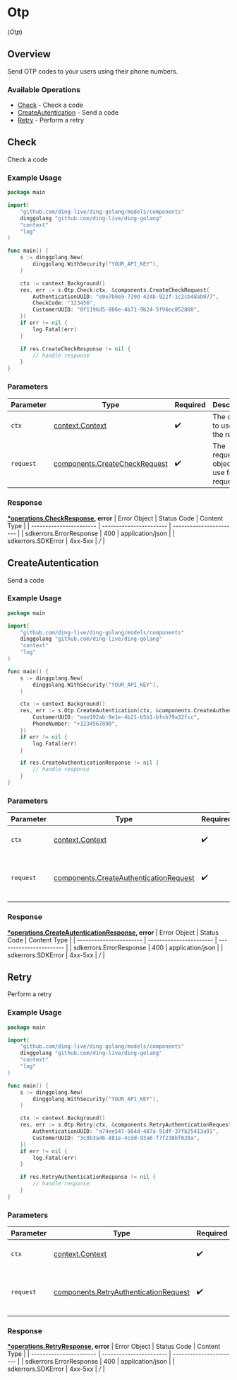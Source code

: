 # Otp
(*Otp*)

## Overview

Send OTP codes to your users using their phone numbers.

### Available Operations

* [Check](#check) - Check a code
* [CreateAutentication](#createautentication) - Send a code
* [Retry](#retry) - Perform a retry

## Check

Check a code

### Example Usage

```go
package main

import(
	"github.com/ding-live/ding-golang/models/components"
	dinggolang "github.com/ding-live/ding-golang"
	"context"
	"log"
)

func main() {
    s := dinggolang.New(
        dinggolang.WithSecurity("YOUR_API_KEY"),
    )

    ctx := context.Background()
    res, err := s.Otp.Check(ctx, &components.CreateCheckRequest{
        AuthenticationUUID: "e0e7b0e9-739d-424b-922f-1c2cb48ab077",
        CheckCode: "123456",
        CustomerUUID: "8f1196d5-806e-4b71-9b24-5f96ec052808",
    })
    if err != nil {
        log.Fatal(err)
    }

    if res.CreateCheckResponse != nil {
        // handle response
    }
}
```

### Parameters

| Parameter                                                                      | Type                                                                           | Required                                                                       | Description                                                                    |
| ------------------------------------------------------------------------------ | ------------------------------------------------------------------------------ | ------------------------------------------------------------------------------ | ------------------------------------------------------------------------------ |
| `ctx`                                                                          | [context.Context](https://pkg.go.dev/context#Context)                          | :heavy_check_mark:                                                             | The context to use for the request.                                            |
| `request`                                                                      | [components.CreateCheckRequest](../../models/components/createcheckrequest.md) | :heavy_check_mark:                                                             | The request object to use for the request.                                     |


### Response

**[*operations.CheckResponse](../../models/operations/checkresponse.md), error**
| Error Object            | Status Code             | Content Type            |
| ----------------------- | ----------------------- | ----------------------- |
| sdkerrors.ErrorResponse | 400                     | application/json        |
| sdkerrors.SDKError      | 4xx-5xx                 | */*                     |

## CreateAutentication

Send a code

### Example Usage

```go
package main

import(
	"github.com/ding-live/ding-golang/models/components"
	dinggolang "github.com/ding-live/ding-golang"
	"context"
	"log"
)

func main() {
    s := dinggolang.New(
        dinggolang.WithSecurity("YOUR_API_KEY"),
    )

    ctx := context.Background()
    res, err := s.Otp.CreateAutentication(ctx, &components.CreateAuthenticationRequest{
        CustomerUUID: "eae192ab-9e1e-4b21-b5b1-bfcb79a32fcc",
        PhoneNumber: "+1234567890",
    })
    if err != nil {
        log.Fatal(err)
    }

    if res.CreateAuthenticationResponse != nil {
        // handle response
    }
}
```

### Parameters

| Parameter                                                                                        | Type                                                                                             | Required                                                                                         | Description                                                                                      |
| ------------------------------------------------------------------------------------------------ | ------------------------------------------------------------------------------------------------ | ------------------------------------------------------------------------------------------------ | ------------------------------------------------------------------------------------------------ |
| `ctx`                                                                                            | [context.Context](https://pkg.go.dev/context#Context)                                            | :heavy_check_mark:                                                                               | The context to use for the request.                                                              |
| `request`                                                                                        | [components.CreateAuthenticationRequest](../../models/components/createauthenticationrequest.md) | :heavy_check_mark:                                                                               | The request object to use for the request.                                                       |


### Response

**[*operations.CreateAutenticationResponse](../../models/operations/createautenticationresponse.md), error**
| Error Object            | Status Code             | Content Type            |
| ----------------------- | ----------------------- | ----------------------- |
| sdkerrors.ErrorResponse | 400                     | application/json        |
| sdkerrors.SDKError      | 4xx-5xx                 | */*                     |

## Retry

Perform a retry

### Example Usage

```go
package main

import(
	"github.com/ding-live/ding-golang/models/components"
	dinggolang "github.com/ding-live/ding-golang"
	"context"
	"log"
)

func main() {
    s := dinggolang.New(
        dinggolang.WithSecurity("YOUR_API_KEY"),
    )

    ctx := context.Background()
    res, err := s.Otp.Retry(ctx, &components.RetryAuthenticationRequest{
        AuthenticationUUID: "a74ee547-564d-487a-91df-37fb25413a91",
        CustomerUUID: "3c8b3a46-881e-4cdd-93a6-f7f238bf020a",
    })
    if err != nil {
        log.Fatal(err)
    }

    if res.RetryAuthenticationResponse != nil {
        // handle response
    }
}
```

### Parameters

| Parameter                                                                                      | Type                                                                                           | Required                                                                                       | Description                                                                                    |
| ---------------------------------------------------------------------------------------------- | ---------------------------------------------------------------------------------------------- | ---------------------------------------------------------------------------------------------- | ---------------------------------------------------------------------------------------------- |
| `ctx`                                                                                          | [context.Context](https://pkg.go.dev/context#Context)                                          | :heavy_check_mark:                                                                             | The context to use for the request.                                                            |
| `request`                                                                                      | [components.RetryAuthenticationRequest](../../models/components/retryauthenticationrequest.md) | :heavy_check_mark:                                                                             | The request object to use for the request.                                                     |


### Response

**[*operations.RetryResponse](../../models/operations/retryresponse.md), error**
| Error Object            | Status Code             | Content Type            |
| ----------------------- | ----------------------- | ----------------------- |
| sdkerrors.ErrorResponse | 400                     | application/json        |
| sdkerrors.SDKError      | 4xx-5xx                 | */*                     |
